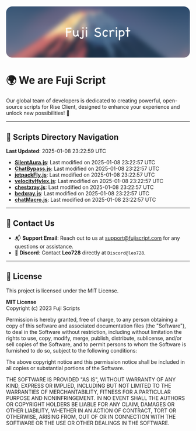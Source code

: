 ![Banner](.github/b.webp)

# 🌍 **We are Fuji Script**

Our global team of developers is dedicated to creating powerful, open-source scripts for Rise Client, designed to enhance your experience and unlock new possibilities! 🌟

---
<!-- SCRIPTS_NAVIGATION_START -->
## 📂 **Scripts Directory Navigation**

**Last Updated**: 2025-01-08 23:22:59 UTC

- **[SilentAura.js](scripts/SilentAura.js)**: Last modified on 2025-01-08 23:22:57 UTC
- **[ChatBypass.js](scripts/ChatBypass.js)**: Last modified on 2025-01-08 23:22:57 UTC
- **[jetpackFly.js](scripts/jetpackFly.js)**: Last modified on 2025-01-08 23:22:57 UTC
- **[velocityHylex.js](scripts/velocityHylex.js)**: Last modified on 2025-01-08 23:22:57 UTC
- **[chestxray.js](scripts/chestxray.js)**: Last modified on 2025-01-08 23:22:57 UTC
- **[bedxray.js](scripts/bedxray.js)**: Last modified on 2025-01-08 23:22:57 UTC
- **[chatMacro.js](scripts/chatMacro.js)**: Last modified on 2025-01-08 23:22:57 UTC

<!-- SCRIPTS_NAVIGATION_END -->

---

## 💬 **Contact Us**  
- 📬 **Support Email**: Reach out to us at [support@fujiscript.com](mailto:support@fujiscript.com) for any questions or assistance.  
- 💬 **Discord**: Contact **Leo728** directly at `Discord@leo728`.

---

## 📜 **License**

This project is licensed under the MIT License.  

**MIT License**  
Copyright (c) 2023 Fuji Scripts  

Permission is hereby granted, free of charge, to any person obtaining a copy of this software and associated documentation files (the "Software"), to deal in the Software without restriction, including without limitation the rights to use, copy, modify, merge, publish, distribute, sublicense, and/or sell copies of the Software, and to permit persons to whom the Software is furnished to do so, subject to the following conditions:  

The above copyright notice and this permission notice shall be included in all copies or substantial portions of the Software.  

THE SOFTWARE IS PROVIDED "AS IS", WITHOUT WARRANTY OF ANY KIND, EXPRESS OR IMPLIED, INCLUDING BUT NOT LIMITED TO THE WARRANTIES OF MERCHANTABILITY, FITNESS FOR A PARTICULAR PURPOSE AND NONINFRINGEMENT. IN NO EVENT SHALL THE AUTHORS OR COPYRIGHT HOLDERS BE LIABLE FOR ANY CLAIM, DAMAGES OR OTHER LIABILITY, WHETHER IN AN ACTION OF CONTRACT, TORT OR OTHERWISE, ARISING FROM, OUT OF OR IN CONNECTION WITH THE SOFTWARE OR THE USE OR OTHER DEALINGS IN THE SOFTWARE.  

